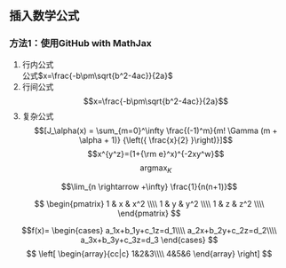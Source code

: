 ## 插入数学公式
### 方法1：使用GitHub with MathJax
1. 行内公式  
公式$x=\frac{-b\pm\sqrt{b^2-4ac}}{2a}$  
2. 行间公式
$$x=\frac{-b\pm\sqrt{b^2-4ac}}{2a}$$  
3. 复杂公式
$$[J_\alpha(x) = \sum_{m=0}^\infty \frac{(-1)^m}{m! \Gamma (m + \alpha + 1)} {\left({ \frac{x}{2} }\right)}]$$
$$x^{y^z}=(1+{\rm e}^x)^{-2xy^w}$$
$$\mathop{argmax}_{K}$$

$$\lim_{n \rightarrow +\infty} \frac{1}{n(n+1)}$$

$$
\begin{pmatrix}
	1 & x & x^2 \\\\
	1 & y & y^2 \\\\
	1 & z & z^2 \\\\
\end{pmatrix}
$$

$$f(x)=
\begin{cases}
a_1x+b_1y+c_1z=d_1\\\\
a_2x+b_2y+c_2z=d_2\\\\
a_3x+b_3y+c_3z=d_3
\end{cases}
$$
$$ \left[
\begin{array}{cc|c}
  1&2&3\\\\
  4&5&6
\end{array}
\right] $$
